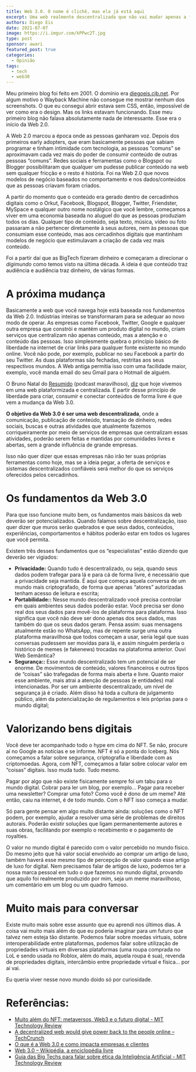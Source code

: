 ```yaml
---
title: Web 3.0. O nome é clichê, mas ela já está aqui
excerpt: Uma web realmente descentralizada que não vai mudar apenas a forma com que nos relacionamos, mas principalmente como consumimos e percebemos o mundo digital
authors: Diego Eis
date: 2021-07-07
image: https://i.imgur.com/kPPwc2T.jpg
type: post
sponsor: awari
featured_post: true
categories:
  - Opinião
tags:
  - tech
  - web30
---
```


Meu primeiro blog foi feito em 2001. O domínio era [diegoeis.cjb.net](https://web.archive.org/web/*/http://diegoeis.cjb.net/). Por algum motivo o Wayback Machine não consegue me mostrar nenhum dos screenshots. O que eu consegui abrir estava sem CSS, então, impossível de ver como era o design. Mas os links estavam funcionando. Esse meu primeiro blog não falava absolutamente nada de interessante. Esse era o início da Web 2.0.

A Web 2.0 marcou a época onde as pessoas ganharam voz. Depois dos primeiros early adopters, que eram basicamente pessoas que sabiam programar e tinham intimidade com tecnologia, as pessoas “comuns” se aproximavam cada vez mais do poder de consumir conteúdo de outras pessoas “comuns”. Redes sociais e ferramentas como o Blogspot ou Blogger possibilitaram que qualquer um pudesse publicar conteúdo na web sem qualquer fricção e o resto é história. Foi na Web 2.0 que novos modelos de negócio baseados no comportamento e nos dados/conteúdos que as pessoas criavam foram criados.

A partir do momento que o conteúdo era gerado dentro de cercadinhos digitais como o Orkut, Facebook, Blogspot, Blogger, Twitter, Friendster, MySpace e qualquer outro nome nostálgico que você lembre, começamos a viver em uma economia baseada no aluguel do que as pessoas produziam todos os dias. Qualquer tipo de conteúdo, seja texto, música, vídeo ou foto passaram a não pertencer diretamente à seus autores, nem às pessoas que consumiam esse conteúdo, mas aos cercadinhos digitais que mantinham modelos de negócio que estimulavam a criação de cada vez mais conteúdo.

Foi a partir daí que as BigTech fizeram dinheiro e começaram a direcionar o *digimundo* como temos visto na última década. A ideia é que conteúdo traz audiência e audiência traz dinheiro, de várias formas. 

# A próxima mudança

Basicamente a web que você navega hoje está baseada nos fundamentos da Web 2.0. Indústrias inteiras se transformaram para se adequar ao novo modo de operar. As empresas como Facebook, Twitter, Google e qualquer outra empresa que constrói e mantém um produto digital no mundo, criam serviços que centralizam não apenas conteúdo, mas a atenção e o conteúdo das pessoas. Isso simplesmente quebra o princípio básico de liberdade na internet de criar links para qualquer fonte existente no mundo online. Você não pode, por exemplo, publicar no seu Facebook a partir do seu Twitter. As duas plataformas são fechadas, restritas aos seus respectivos mundos. A Web antiga permitia isso com uma facilidade maior, exemplo, você manda email do seu Gmail para o Hotmail de alguém.

O Bruno Natal do [Resumido](https://www.resumido.cc/) (podcast maravilhoso), [diz](https://mittechreview.com.br/muito-alem-do-nft-metaversos-web3-e-o-futuro-digital/) que hoje vivemos em uma web plataformizada e centralizada. E partir desse princípio de liberdade para criar, consumir e conectar conteúdos de forma livre é que vem a mudança da Web 3.0.

**O objetivo da Web 3.0 é ser uma web descentralizada**, onde a comunicação, publicação de conteúdo, transação de dinheiro, redes sociais, buscas e outras atividades que atualmente fazemos corriqueiramente por meio de serviços de empresas que centralizam essas atividades, poderão serem feitas e mantidas por comunidades livres e abertas, sem a grande influência de grande empresas. 

Isso não quer dizer que essas empresas não irão ter suas próprias ferramentas como hoje, mas se a ideia pegar, a oferta de serviços e sistemas descentralizados confiáveis será melhor do que os serviços oferecidos pelos cercadinhos.

# Os fundamentos da Web 3.0

Para que isso funcione muito bem, os fundamentos mais básicos da web deverão ser potencializados. Quando falamos sobre descentralização, isso quer dizer que muros serão quebrados e que seus dados, conteúdos, experiências, comportamentos e hábitos poderão estar em todos os lugares que você permita.

Existem três desses fundamentos que os “especialistas” estão dizendo que deverão ser vigiados:

* **Privacidade:** Quando tudo é descentralizado, ou seja, quando seus dados podem trafegar para lá e para cá de forma livre, é necessário que a privacidade seja mantida. É aqui que começa aquela conversa de um mundo mais criptografado, de forma que apenas “atores” autorizadas tenham acesso de leitura e escrita;
* **Portabilidade::** Nesse mundo descentralizado você precisa controlar em quais ambientes seus dados poderão estar. Você precisa ser dono real dos seus dados para movê-los de plataforma para plataforma. Isso significa que você não deve ser dono apenas dos seus dados, mas também do que os seus dados geram. Pensa assim: suas mensagens atualmente estão no WhatsApp, mas de repente surge uma outra plataforma maravilhosa que todos começam a usar, seria legal que suas conversas pudessem ser movidas para lá, e assim ninguém perderia o histórico de memes (e fakenews) trocadas na plataforma anterior. Ouvi Web Semântica?
* **Segurança::** Esse mundo descentralizado tem um potencial de ser enorme. De movimentos de conteúdo, valores financeiros e outros tipos de “coisas” são trafegadas de forma mais aberta e livre. Quanto maior esse ambiente, mais atrai a atenção de pessoas (e entidades) mal intencionadas. Por ser um ambiente descentralizado, um nível de segurança já é criado. Além disso há toda a cultura de julgamento público, além da potencialização de regulamentos e leis próprias para o mundo digital;

# Valorizando bens digitais

Você deve ter acompanhado todo o hype em cima do NFT. Se não, procure aí no Google as notícias e se informe. NFT é só a ponta do Iceberg. Nós começamos a falar sobre segurança, criptografia e liberdade com as criptomoedas. Agora, com NFT,  começamos a falar sobre colocar valor em “coisas” digitais. Isso muda tudo. Tudo mesmo.

Pagar por algo que não existe fisicamente sempre foi um tabu para o mundo digital. Cobrar para ler um blog, por exemplo… Pagar para receber uma newsletter? Comprar uma foto? Como você é dono de um meme? Até então, caiu na internet, é de todo mundo. Com o NFT isso começa a mudar. 

Só para gente pensar em algo muito distante ainda: soluções como o NFT podem, por exemplo, ajudar a resolver uma série de problemas de direitos autorais. Poderão existir soluções que ligam permanentemente autores e suas obras, facilitando por exemplo o recebimento e o pagamento de royalties. 

O valor no mundo digital é parecido com o valor percebido no mundo físico. Do mesmo jeito que há valor social envolvido ao comprar um artigo de luxo, também haverá esse mesmo tipo de percepção de valor quando esse artigo de luxo for digital. Nem precisamos falar de artigos de luxo, podemos ter a nossa marca pessoal em tudo o que fazemos no mundo digital, provando que aquilo foi realmente produzido por mim, seja um meme maravilhoso, um comentário em um blog ou um quadro famoso.

# Muito mais para conversar

Existe muito mais sobre esse assunto que eu aprendi nos últimos dias. A coisa vai muito mais além do que eu poderia imaginar para um futuro que talvez nem esteja tão distante. Podemos falar sobre moedas virtuais, sobre interoperabilidade entre plataformas, podemos falar sobre utilização de propriedades virtuais em diversas plataformas (uma roupa comprada no LoL e sendo usada no Roblox, além do mais, aquela roupa é sua), revenda de propriedades digitais, intercâmbio entre propriedade virtual e física… por aí vai.

Eu queria viver nesse novo mundo doido só por curiosidade. 

# Referências:

* [Muito além do NFT: metaversos, Web3 e o futuro digital - MIT Technology Review](https://mittechreview.com.br/muito-alem-do-nft-metaversos-web3-e-o-futuro-digital/)
* [A decentralized web would give power back to the people online – TechCrunch](https://techcrunch.com/2016/10/09/a-decentralized-web-would-give-power-back-to-the-people-online/?guccounter=1)
* [O que é a Web 3.0 e como impacta empresas e clientes](https://rockcontent.com/br/blog/web-3-0/)
* [Web 3.0 – Wikipédia, a enciclopédia livre](https://pt.wikipedia.org/wiki/Web_3.0)
* [Guia das Big Techs para falar sobre ética da Inteligência Artificial - MIT Technology Review](https://mittechreview.com.br/guia-das-big-techs-para-falar-sobre-etica-da-inteligencia-artificial/)
